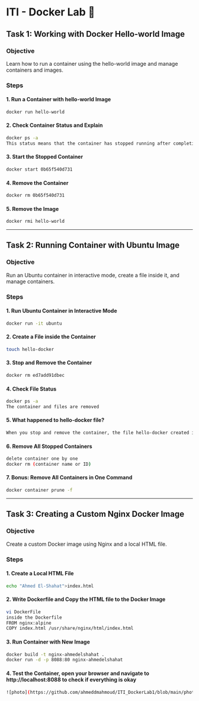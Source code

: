 # ITI - Docker Lab 🐋

## Task 1: Working with Docker Hello-world Image
### Objective
Learn how to run a container using the hello-world image and manage containers and images.

### Steps
#### 1. Run a Container with hello-world Image
```bash
docker run hello-world
```
#### 2. Check Container Status and Explain
```bash
docker ps -a
This status means that the container has stopped running after completing its task
```
#### 3. Start the Stopped Container
```bash
docker start 0b65f540d731
```
#### 4. Remove the Container
```bash
docker rm 0b65f540d731
```
#### 5. Remove the Image
```bash
docker rmi hello-world
```
---

## Task 2: Running Container with Ubuntu Image
### Objective
Run an Ubuntu container in interactive mode, create a file inside it, and manage containers.

### Steps
#### 1. Run Ubuntu Container in Interactive Mode
```bash
docker run -it ubuntu
```
#### 2. Create a File inside the Container
```bash
touch hello-docker
```
#### 3. Stop and Remove the Container
```bash
docker rm ed7add91dbec
```
#### 4. Check File Status
```bash
docker ps -a
The container and files are removed
```
#### 5. What happened to hello-docker file?
```bash
When you stop and remove the container, the file hello-docker created inside the container will also be removed.
```
#### 6. Remove All Stopped Containers
```bash
delete container one by one
docker rm (container name or ID)
```
#### 7. Bonus: Remove All Containers in One Command
```bash
docker container prune -f
```

---
## Task 3: Creating a Custom Nginx Docker Image
### Objective
Create a custom Docker image using Nginx and a local HTML file.

### Steps
#### 1. Create a Local HTML File
```bash
echo "Ahmed El-Shahat">index.html
```
#### 2. Write Dockerfile and Copy the HTML file to the Docker Image
```bash
vi DockerFile
inside the Dockerfile
FROM nginx:alpine
COPY index.html /usr/share/nginx/html/index.html
```
#### 3. Run Container with New Image
```bash
docker build -t nginx-ahmedelshahat .
docker run -d -p 8088:80 nginx-ahmedelshahat
```

#### 4. Test the Container, open your browser and navigate to http://localhost:8088 to check if everything is okay
```bash
![photo](https://github.com/ahmeddmahmoud/ITI_DockerLab1/blob/main/photo.png?raw=true)
```

